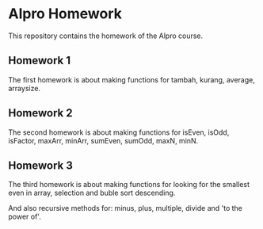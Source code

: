 # Alpro Homework

This repository contains the homework of the Alpro course.

## Homework 1

The first homework is about making functions for tambah, kurang, average, arraysize.

## Homework 2

The second homework is about making functions for isEven, isOdd, isFactor, maxArr, minArr, sumEven, sumOdd, maxN, minN.

## Homework 3

The third homework is about making functions for looking for the smallest even in array, selection and buble sort descending.

And also recursive methods for: minus, plus, multiple, divide and 'to the power of'.
